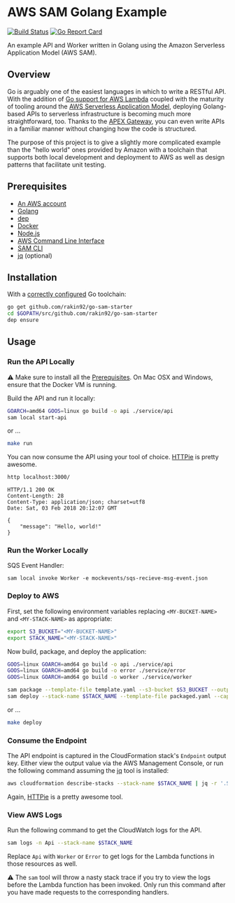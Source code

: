 # AWS SAM Golang Example

[![Build Status](https://travis-ci.org/rakin92/go-sam-starter.svg?branch=master)](https://travis-ci.org/rakin92/go-sam-starter)
[![Go Report Card](https://goreportcard.com/badge/github.com/rakin92/go-sam-starter)](https://goreportcard.com/report/github.com/rakin92/go-sam-starter)

An example API and Worker written in Golang using the Amazon Serverless
Application Model (AWS SAM).

## Overview

Go is arguably one of the easiest languages in which to write a RESTful API.
With the addition of [Go support for AWS Lambda](https://aws.amazon.com/blogs/compute/announcing-go-support-for-aws-lambda/)
coupled with the maturity of tooling around the [AWS Serverless Application Model](https://github.com/awslabs/serverless-application-model),
deploying Golang-based APIs to serverless infrastructure is becoming much more
straightforward, too. Thanks to the [APEX Gateway](https://github.com/apex/gateway),
you can even write APIs in a familiar manner without changing how the code is
structured.

The purpose of this project is to give a slightly more complicated example than
the "hello world" ones provided by Amazon with a toolchain that supports both
local development and deployment to AWS as well as design patterns that
facilitate unit testing.

## Prerequisites

* [An AWS account](https://aws.amazon.com/)
* [Golang](https://golang.org/doc/install)
* [dep](https://golang.github.io/dep/docs/installation.html)
* [Docker](https://docs.docker.com/install)
* [Node.js](https://nodejs.org/en/download/)
* [AWS Command Line Interface](https://docs.aws.amazon.com/cli/latest/userguide/installing.html)
* [SAM CLI](https://aws.amazon.com/serverless/sam/)
* [jq](https://stedolan.github.io/jq/) (optional)

## Installation

With a [correctly configured](https://golang.org/doc/install#testing) Go toolchain:

```sh
go get github.com/rakin92/go-sam-starter
cd $GOPATH/src/github.com/rakin92/go-sam-starter
dep ensure
```

## Usage

### Run the API Locally

:warning: Make sure to install all the [Prerequisites](#prerequisites). On Mac
OSX and Windows, ensure that the Docker VM is running.

Build the API and run it locally:

```sh
GOARCH=amd64 GOOS=linux go build -o api ./service/api
sam local start-api
```

or ...

```sh
make run
```

You can now consume the API using your tool of choice. [HTTPie](https://httpie.org/)
is pretty awesome.

```sh
http localhost:3000/
```

```
HTTP/1.1 200 OK
Content-Length: 28
Content-Type: application/json; charset=utf8
Date: Sat, 03 Feb 2018 20:12:07 GMT

{
    "message": "Hello, world!"
}
```

### Run the Worker Locally

SQS Event Handler:
```
sam local invoke Worker -e mockevents/sqs-recieve-msg-event.json
```

### Deploy to AWS

First, set the following environment variables replacing `<MY-BUCKET-NAME>` and
`<MY-STACK-NAME>` as appropriate:

```sh
export S3_BUCKET="<MY-BUCKET-NAME>"
export STACK_NAME="<MY-STACK-NAME>"
```

Now build, package, and deploy the application:

```sh
GOOS=linux GOARCH=amd64 go build -o api ./service/api
GOOS=linux GOARCH=amd64 go build -o error ./service/error
GOOS=linux GOARCH=amd64 go build -o worker ./service/worker

sam package --template-file template.yaml --s3-bucket $S3_BUCKET --output-template-file packaged.yaml
sam deploy --stack-name $STACK_NAME --template-file packaged.yaml --capabilities CAPABILITY_IAM
```

or ...

```sh
make deploy
```

### Consume the Endpoint

The API endpoint is captured in the CloudFormation stack's `Endpoint` output
key. Either view the output value via the AWS Management Console, or run the
following command assuming the [jq](https://stedolan.github.io/jq/) tool is
installed:

```sh
aws cloudformation describe-stacks --stack-name $STACK_NAME | jq -r '.Stacks[0].Outputs[0].OutputValue'
```

Again, [HTTPie](https://httpie.org/) is a pretty awesome tool.

### View AWS Logs

Run the following command to get the CloudWatch logs for the API.

```sh
sam logs -n Api --stack-name $STACK_NAME
```

Replace `Api` with `Worker` or `Error` to get logs for the Lambda functions in
those resources as well.

:warning: The `sam` tool will throw a nasty stack trace if you try to view the
logs before the Lambda function has been invoked. Only run this command after
you have made requests to the corresponding handlers.
